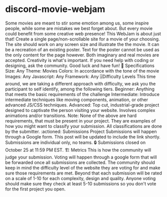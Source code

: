 # discord-movie-webjam
Some movies are meant to stir some emotion among us, some inspire people, while some are mistakes we best forget about. But every movie could benefit from some creative web presence! This WebJam is about just that!  Create a single page/non-scrollable site for a movie of your choosing. The site should work on any screen size and illustrate the the movie. It can be a recreation of an existing poster.  Text for the poster cannot be used as the only content for the page however. Both imaginary and real movies are accepted. Creativity is what's important.  If you need help with coding or designing, ask the community. Good luck and have fun!   📏 Specifications  Size: Any Theme: Movies Colors: In accordance with the tone of the movie Images: Any Javascript: Any Framework: Any  🎚️Difficulty Levels  This time around, we are taking a different approach with difficulty, we ask you the participant to self identify, among the following tiers.  Beginner: Anything that meets the basic requirements of the challenge Intermediate: Introduce intermediate techniques like moving components, animation, or other advanced JS/CSS techniques. Advanced: Top cut, industrial-grade project designed to captivate the person visiting your website. Involves complex animations and/or transitions. Note: None of the above are hard requirements, that must be present in your project. They are examples of how you might want to classify your submission. All classifications are done by the submitter.  :actioned:  Submissions  Project Submissions will happen through a Google form. This post will be updated to include the link shortly. Submissions are individual only, no teams.  🔒  Submissions closed on October 25 at 11:59 PM EST.  🏗️  Metrics  This is how the community will judge your submission.  Voting will happen through a google form that will be forwarded once all submissions are collected. The community should keep in mind the difficulty level of the website they are voting for and make sure those requirements are met. Beyond that each submission will be rated on a scale of 1-10 for each complexity, design and quality. Anyone voting should make sure they check at least 5-10 submissions so you don't vote for the first project you open.
